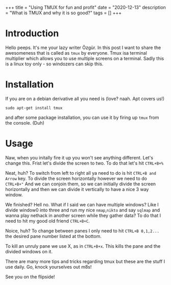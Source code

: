 +++
title = "Using TMUX for fun and profit"
date = "2020-12-13"
description = "What is TMUX and why it is so good?"
tags = []
+++

# Introduction
Hello peeps. It's me your lazy writer Özgür. In this post I want to share the awesomeness that is called as `tmux` by everyone. Tmux isa terminal multiplier which allows you to use multiple screens on a terminal. Sadly this is a linux toy only - so windozers can skip this. 

# Installation
If you are on a debian derivative all you need is (love? naah. Apt covers us!)

	sudo apt-get install tmux

and after some package installation, you can use it by firing up `tmux` from the console. (Duh)

# Usage
Naw, when you initally fire it up you won't see anything different. Let's change this. Frist let's divide the screen to two. To do that let's hit `CTRL+B+%` 

Neat, huh? To switch from left to right all ya need to do is hit `CTRL+B and Arrow` key. To divide the screen horizontally however we need to do `CTRL+B+"` And we can conjoin them, so we can initially divide the screen horizontally and then we can divide it vertically to have a nice 3 way window. 

We finished? Hell no. What if I said we can have multiple windows? Like I divide window0 into three and run my nice `nmap`,`nikto` and say `sqlmap` and wanna play nethack in another screen while they gather data? To do that I need to hit my good old friend `CTRL+B+C`. 

Noice, huh? To change between panes I only need to hit `CTRL+B 0,1,2...` the desired pane number listed at the bottom. 

To kill an unruly pane we use X, as in `CTRL+B+x`. This kills the pane and the divided windows on it. 

There are many more tips and tricks regarding tmux but these are the stuff I use daily. Go, knock yourselves out m8s!

See you on the flipside!
